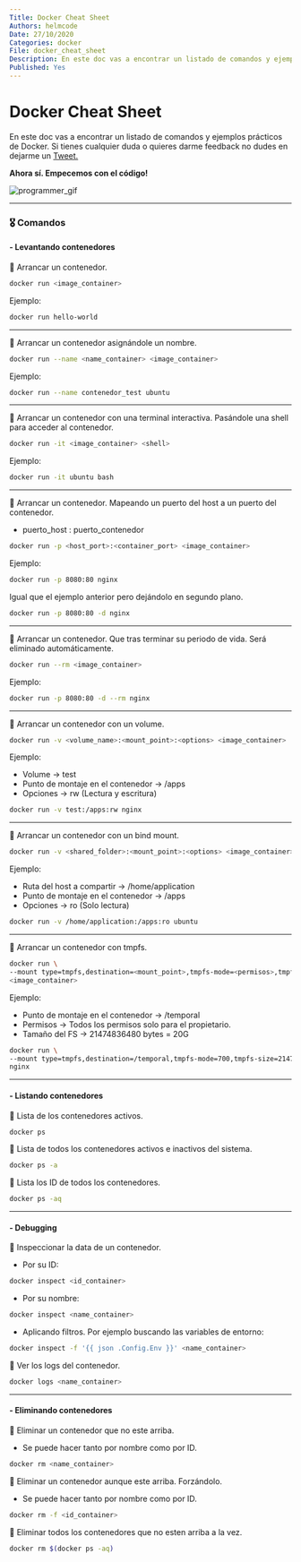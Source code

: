 ```yaml
---
Title: Docker Cheat Sheet
Authors: helmcode
Date: 27/10/2020
Categories: docker
File: docker_cheat_sheet
Description: En este doc vas a encontrar un listado de comandos y ejemplos prácticos de Docker.
Published: Yes
---
```


# Docker Cheat Sheet

En este doc vas a encontrar un listado de comandos y ejemplos prácticos de Docker. Si tienes cualquier duda o quieres darme feedback no dudes en dejarme un [Tweet.](https://twitter.com/helmcode)

**Ahora sí. Empecemos con el código!**

![programmer_gif](https://media.giphy.com/media/13HgwGsXF0aiGY/giphy.gif)

---
###  🎖 Comandos

#### - Levantando contenedores
🔹 Arrancar un contenedor.

```bash
docker run <image_container>
```
Ejemplo:

```bash
docker run hello-world
```
---

🔹 Arrancar un contenedor asignándole un nombre.

```bash
docker run --name <name_container> <image_container>
```

Ejemplo:

```bash
docker run --name contenedor_test ubuntu
```
---

🔹 Arrancar un contenedor con una terminal interactiva. Pasándole una shell para acceder al contenedor.

```bash
docker run -it <image_container> <shell>
```

Ejemplo:

```bash
docker run -it ubuntu bash
```
---

🔹 Arrancar un contenedor. Mapeando un puerto del host a un puerto del contenedor.

- puerto_host : puerto\_contenedor

```bash
docker run -p <host_port>:<container_port> <image_container>
```

Ejemplo:

```bash
docker run -p 8080:80 nginx
```

Igual que el ejemplo anterior pero dejándolo en segundo plano.

```bash
docker run -p 8080:80 -d nginx
```
---

🔹 Arrancar un contenedor. Que tras terminar su periodo de vida. Será eliminado automáticamente.

```bash
docker run --rm <image_container>
```

Ejemplo:

```bash
docker run -p 8080:80 -d --rm nginx
```
---


🔹 Arrancar un contenedor con un volume.

```bash
docker run -v <volume_name>:<mount_point>:<options> <image_container>
```

Ejemplo:

- Volume -> test
- Punto de montaje en el contenedor -> /apps
- Opciones -> rw (Lectura y escritura)

```bash
docker run -v test:/apps:rw nginx
```
---

🔹 Arrancar un contenedor con un bind mount.

```bash
docker run -v <shared_folder>:<mount_point>:<options> <image_container>
```

Ejemplo:

- Ruta del host a compartir -> /home/application
- Punto de montaje en el contenedor -> /apps
- Opciones -> ro (Solo lectura)

```bash
docker run -v /home/application:/apps:ro ubuntu
```
---

🔹 Arrancar un contenedor con tmpfs.

```bash
docker run \
--mount type=tmpfs,destination=<mount_point>,tmpfs-mode=<permisos>,tmpfs-size=<bytes_size> \
<image_container>
```

Ejemplo:

- Punto de montaje en el contenedor -> /temporal
- Permisos -> Todos los permisos solo para el propietario.
- Tamaño del FS -> 21474836480 bytes = 20G

```bash
docker run \
--mount type=tmpfs,destination=/temporal,tmpfs-mode=700,tmpfs-size=21474836480 \
nginx
```
___

#### - Listando contenedores
🔹 Lista de los contenedores activos.

```bash
docker ps
```

🔹 Lista de todos los contenedores activos e inactivos del sistema.

```bash
docker ps -a
```

🔹 Lista los ID de todos los contenedores.

```bash
docker ps -aq
```
___

#### - Debugging
🔹 Inspeccionar la data de un contenedor.

- Por su ID:

```bash
docker inspect <id_container>
```

- Por su nombre:

```bash
docker inspect <name_container>
```

- Aplicando filtros. Por ejemplo buscando las variables de entorno:

```bash
docker inspect -f '{{ json .Config.Env }}' <name_container>
```

🔹 Ver los logs del contenedor.

```bash
docker logs <name_container>
```
___

#### - Eliminando contenedores
🔹 Eliminar un contenedor que no este arriba.

- Se puede hacer tanto por nombre como por ID.

```bash
docker rm <name_container>
```

🔹 Eliminar un contenedor aunque este arriba. Forzándolo.

- Se puede hacer tanto por nombre como por ID.

```bash
docker rm -f <id_container>
```

🔹 Eliminar todos  los contenedores que no esten arriba a la vez.

```bash
docker rm $(docker ps -aq)
```